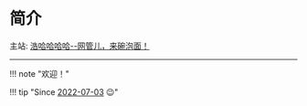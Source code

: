 # 简介

主站: [浩哈哈哈哈--网管儿，来碗泡面！](https://haohaha.cn)

---
<!---
!!! partypopper "2024，新年快乐！"

!!! success "月总结"

    - [1月](https://chat.haohaha.cn/thought/2024_monthly_summary/01/)

!!! note "公告"

	2022-2023年的记录[在此](https://chat.haohaha.cn/thought/learn-record/2022-2023/)。

	2024年的记录改为更新大事记。
--->

!!! note "欢迎！"

!!! tip "Since [2022-07-03](https://github.com/Haohahahaha/cs/commit/194e34eaa3cc1d969bc31f069af82b5db4d59daf) 😉"